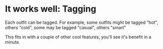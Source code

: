 # It works well: Tagging
Each outfit can be tagged. For example, some outfits might be tagged "hot", others "cold",
some may be tagged "casual", others "smart"

This fits in with a couple of other cool features, you'll see it's benefit in a minute.
